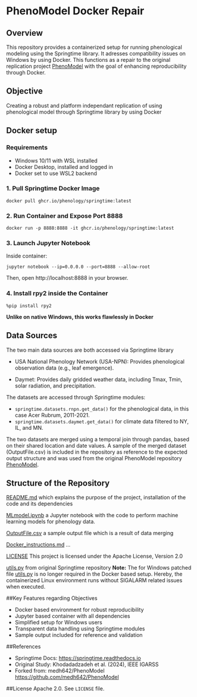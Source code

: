 # PhenoModel Docker Repair

## Overview

This repository provides a containerized setup for running phenological modeling using the Springtime library. It adresses compatibility issues on Windows by using Docker. This functions as a repair to the original replication project [PhenoModel](https://github.com/medh642/PhenoModel) with the goal of enhancing reproducibility through Docker.

## Objective

Creating a robust and platform independant replication of using phenological model through Springtime library by using Docker

## Docker setup

### Requirements

- Windows 10/11 with WSL installed
- Docker Desktop, installed and logged in
- Docker set to use WSL2 backend

### 1. Pull Springtime Docker Image

`docker pull ghcr.io/phenology/springtime:latest`

### 2. Run Container and Expose Port 8888

`docker run -p 8888:8888 -it ghcr.io/phenology/springtime:latest`

### 3. Launch Jupyter Notebook

Inside container:

`jupyter notebook --ip=0.0.0.0 --port=8888 --allow-root`

Then, open http://localhost:8888 in your browser.

### 4. Install rpy2 inside the Container

`%pip install rpy2`

**Unlike on native Windows, this works flawlessly in Docker**

## Data Sources

The two main data sources are both accessed via Springtime library

- USA National Phenology Network (USA-NPN): Provides phenological observation data (e.g., leaf emergence).

- Daymet: Provides daily gridded weather data, including Tmax, Tmin, solar radiation, and precipitation.

The datasets are accessed through Springtime modules:
- `springtime.datasets.rnpn.get_data()` for the phenological data, in this case Acer Rubrum, 2011-2021.
- `springtime.datasets.daymet.get_data()` for climate data filtered to NY, IL, and MN.

The two datasets are merged using a temporal join through pandas, based on their shared location and date values. 
A sample of the merged dataset (OutputFile.csv) is included in the repository as reference to the expected output structure and was used from the original PhenoModel repository [PhenoModel](https://github.com/medh642/PhenoModel).

## Structure of the Repository
 
[README.md](README.md) which explains the purpose of the project, installation of the code and its dependencies

[MLmodel.ipynb](MLmodel.ipynb) a Jupyter notebook with the code to perform machine learning models for phenology data. 

[OutputFile.csv](OutputFile.csv) a sample output file which is a result of data merging

[Docker_instructions.md](https://www.example.com) ...

[LICENSE](https://www.example.com) This project is licensed under the Apache License, Version 2.0

[utils.py](https://github.com/phenology/springtime/pkgs/container/springtime) from original Springtime repository
**Note:** The for Windows patched file [utils.py](https://github.com/medh642/PhenoModel) is no longer required in the Docker based setup. Hereby, the containerized Linux environment runs without SIGALARM related issues when executed. 

##Key Features regarding Objectives
- Docker based environment for robust reproducibility
- Jupyter based container with all dependencies
- Simplified setup for Windows users
- Transparent data handling using Springtime modules
- Sample output included for reference and validation

##References
- Springtime Docs: https://springtime.readthedocs.io
- Original Study: Khodadadzadeh et al. (2024), IEEE IGARSS
- Forked from: medh642/PhenoModel https://github.com/medh642/PhenoModel

##License
Apache 2.0. See `LICENSE` file.
